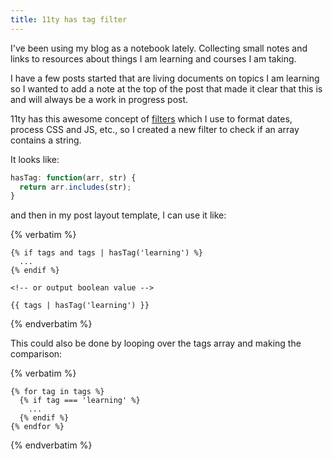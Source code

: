```yaml
---
title: 11ty has tag filter
---
```

I've been using my blog as a notebook lately. Collecting small notes and links to resources about things I am learning and courses I am taking.

I have a few posts started that are living documents on topics I am learning so I wanted to add a note at the top of the post that made it clear that this is and will always be a work in progress post.

11ty has this awesome concept of [filters](https://www.11ty.io/docs/filters/) which I use to format dates, process CSS and JS, etc., so I created a new filter to check if an array contains a string.

It looks like:

```js
hasTag: function(arr, str) {
  return arr.includes(str);
}
```

and then in my post layout template, I can use it like:

{% verbatim %}
```twig
{% if tags and tags | hasTag('learning') %}
  ...
{% endif %}

<!-- or output boolean value -->

{{ tags | hasTag('learning') }}
```
{% endverbatim %}

This could also be done by looping over the tags array and making the comparison:

{% verbatim %}
```twig
{% for tag in tags %}
  {% if tag === 'learning' %}
    ...
  {% endif %}
{% endfor %}
```
{% endverbatim %}
